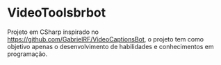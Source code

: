 # VideoToolsbrbot

Projeto em CSharp inspirado no https://github.com/GabrielRF/VideoCaptionsBot, o projeto tem como objetivo apenas o desenvolvimento de habilidades e conhecimentos em programação.
